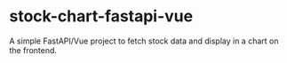 # stock-chart-fastapi-vue
A simple FastAPI/Vue project to fetch stock data and display in a chart on the frontend.
